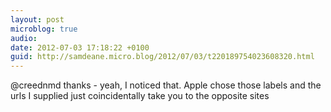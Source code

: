 ```yaml
---
layout: post
microblog: true
audio: 
date: 2012-07-03 17:18:22 +0100
guid: http://samdeane.micro.blog/2012/07/03/t220189754023608320.html
---
```

@creednmd thanks - yeah, I noticed that. Apple chose those labels and the urls I supplied just coincidentally take you to the opposite sites
